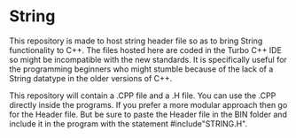 # String
This repository is made to host string header file so as to bring String functionality to C++.
The files hosted here are coded in the Turbo C++ IDE so might be incompatible with the new standards.
It is specifically useful for the programming beginners who might stumble because of the lack of a String datatype in the older versions of C++.

This repository will contain a .CPP file and a .H file.
You can use the .CPP directly inside the programs.
If you prefer a more modular approach then go for the Header file.
But be sure to paste the Header file in the BIN folder and include it in the program with the statement #include"STRING.H".
